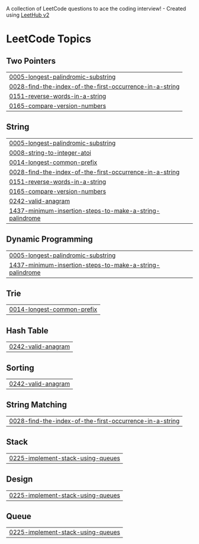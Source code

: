 A collection of LeetCode questions to ace the coding interview! - Created using [LeetHub v2](https://github.com/arunbhardwaj/LeetHub-2.0)
<!---LeetCode Topics Start-->
# LeetCode Topics
## Two Pointers
|  |
| ------- |
| [0005-longest-palindromic-substring](https://github.com/sameer480/String/tree/master/0005-longest-palindromic-substring) |
| [0028-find-the-index-of-the-first-occurrence-in-a-string](https://github.com/sameer480/String/tree/master/0028-find-the-index-of-the-first-occurrence-in-a-string) |
| [0151-reverse-words-in-a-string](https://github.com/sameer480/String/tree/master/0151-reverse-words-in-a-string) |
| [0165-compare-version-numbers](https://github.com/sameer480/String/tree/master/0165-compare-version-numbers) |
## String
|  |
| ------- |
| [0005-longest-palindromic-substring](https://github.com/sameer480/String/tree/master/0005-longest-palindromic-substring) |
| [0008-string-to-integer-atoi](https://github.com/sameer480/String/tree/master/0008-string-to-integer-atoi) |
| [0014-longest-common-prefix](https://github.com/sameer480/String/tree/master/0014-longest-common-prefix) |
| [0028-find-the-index-of-the-first-occurrence-in-a-string](https://github.com/sameer480/String/tree/master/0028-find-the-index-of-the-first-occurrence-in-a-string) |
| [0151-reverse-words-in-a-string](https://github.com/sameer480/String/tree/master/0151-reverse-words-in-a-string) |
| [0165-compare-version-numbers](https://github.com/sameer480/String/tree/master/0165-compare-version-numbers) |
| [0242-valid-anagram](https://github.com/sameer480/String/tree/master/0242-valid-anagram) |
| [1437-minimum-insertion-steps-to-make-a-string-palindrome](https://github.com/sameer480/String/tree/master/1437-minimum-insertion-steps-to-make-a-string-palindrome) |
## Dynamic Programming
|  |
| ------- |
| [0005-longest-palindromic-substring](https://github.com/sameer480/String/tree/master/0005-longest-palindromic-substring) |
| [1437-minimum-insertion-steps-to-make-a-string-palindrome](https://github.com/sameer480/String/tree/master/1437-minimum-insertion-steps-to-make-a-string-palindrome) |
## Trie
|  |
| ------- |
| [0014-longest-common-prefix](https://github.com/sameer480/String/tree/master/0014-longest-common-prefix) |
## Hash Table
|  |
| ------- |
| [0242-valid-anagram](https://github.com/sameer480/String/tree/master/0242-valid-anagram) |
## Sorting
|  |
| ------- |
| [0242-valid-anagram](https://github.com/sameer480/String/tree/master/0242-valid-anagram) |
## String Matching
|  |
| ------- |
| [0028-find-the-index-of-the-first-occurrence-in-a-string](https://github.com/sameer480/String/tree/master/0028-find-the-index-of-the-first-occurrence-in-a-string) |
## Stack
|  |
| ------- |
| [0225-implement-stack-using-queues](https://github.com/sameer480/String/tree/master/0225-implement-stack-using-queues) |
## Design
|  |
| ------- |
| [0225-implement-stack-using-queues](https://github.com/sameer480/String/tree/master/0225-implement-stack-using-queues) |
## Queue
|  |
| ------- |
| [0225-implement-stack-using-queues](https://github.com/sameer480/String/tree/master/0225-implement-stack-using-queues) |
<!---LeetCode Topics End-->